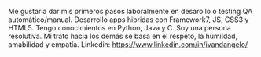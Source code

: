 Me gustaria dar mis primeros pasos laboralmente en desarollo o testing QA automático/manual. Desarrollo apps hibridas con Framework7, JS, CSS3 y HTML5. Tengo conocimientos en Python, Java y C. Soy una persona resolutiva. Mi trato hacia los demás se basa en el respeto, la humildad, amabilidad y empatía.
Linkedin: https://www.linkedin.com/in/ivandangelo/

<!--
**ivandangelo/ivandangelo** is a ✨ _special_ ✨ repository because its `README.md` (this file) appears on your GitHub profile.

Here are some ideas to get you started:

- 🔭 I’m currently working on ...
- 🌱 I’m currently learning ...
- 👯 I’m looking to collaborate on ...
- 🤔 I’m looking for help with ...
- 💬 Ask me about ...
- 📫 How to reach me: ...
- 😄 Pronouns: ...
- ⚡ Fun fact: ...
-->
